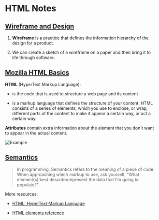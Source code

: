 # HTML Notes

## [Wireframe and Design](https://careerfoundry.com/en/blog/ux-design/how-to-create-your-first-wireframe/)

1. **Wireframe** is a practice that defines the information hierarchy of the design for a product.

2. We can create a sketch of a wireframe on a paper and then bring it to life through software.


## [Mozilla HTML Basics](https://developer.mozilla.org/en-US/docs/Learn/Getting_started_with_the_web/HTML_basics)

**HTML** (HyperText Markup Language): 

* is the code that is used to structure a web page and its content

* is a markup language that defines the structure of your content. HTML consists of a series of elements, which you use to enclose, or wrap, different parts of the content to make it appear a certain way, or act a certain way.

**Attributes** contain extra information about the element that you don't want to appear in the actual content.

![Example](image.png)


## [Semantics](https://developer.mozilla.org/en-US/docs/Glossary/Semantics)

>In programming, Semantics refers to the meaning of a piece of code. When approaching which markup to use, ask yourself, "What element(s) best describe/represent the data that I'm going to populate?"

More resources: 

* [HTML: HyperText Markup Language](https://developer.mozilla.org/en-US/docs/Web/HTML)

* [HTML elements reference](https://developer.mozilla.org/en-US/docs/Web/HTML/Element)
